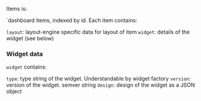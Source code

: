 Items is:

`dashboard items, indexed by id. Each item contains:

`layout`: layout-engine specific data for layout of item
`widget`: details of the widget (see below)

### Widget data

`widget` contains:

`type`: type string of the widget. Understandable by widget factory
`version`: version of the widget. semver string
`design`: design of the widget as a JSON object
